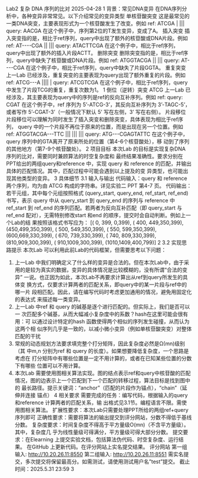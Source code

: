 Lab2 复杂 DNA 序列的比对
2025-04-28
 1 背景：常见DNA变异
在DNA序列分析中，各种变异非常常见。以下介绍常见的变异类型
单核苷酸突变
这是最常见的一类DNA突变，主要表现形式为一个核苷酸发生了改变。例如
ref:
 ATCGA
 | |||
 query: AACGA
在这个例子中，序列第2位的T发生变异，变成了A。
插入突变
插入突变指的是，相比于ref序列，query中出现了额外的核苷酸或DNA片段。例如
ref:
 AT----CGA
 ||
 |||
 query: ATACTTCGA
在这个例子中，相比于ref序列，query中出现了额外的插入片段ACTT。
删除突变
删除突变指的是，相比于ref序列，query中缺失了核苷酸或DNA片段。例如
ref:
 ATGGTACGA
 ||
 |||
 query: AT----CGA
在这个例子中，相比于ref序列，query中缺失了片段GGTA。
重复突变
上一Lab 已经涉及，重复突变的主要表现为query出现了额外重复的片段。例如
ref:
 ATCG---A
 ||||
 |
 query: ATCGTCGA
在这个例子中，相比于ref序列，query中发生了片段TCG的重复，重复次数为1。
1
倒位（逆转）突变
ATCG
上一Lab 已经涉及，其主要表现为query中的序列是ref的反向互补序列。例如
ref:
 query: CGAT
在这个例子中，ref 序列为 5’-ATCG-3’，其反向互补序列为 3’-TAGC-5’，或者写作
5’-CGAT-3’（一般情况下默认 5’ 写在左侧，3’ 写在右侧）。
片段移位
片段移位可以理解为同时发生了插入突变和删除突变，具体表现为相比于ref序列，
query 中的一个片段不再位于原来的位置，而是出现在另一个位置。例如
ref:
 ATGGTACGA---TTC
 |||
 |||
 |||
 query: ATG---CGAGTATTC
在这个例子中，query 序列中的GTA离开了原来所处的位置（第4-6个核苷酸处），移
动到了序列的其他地方（第7-9个核苷酸处）。
2 项目目标
本次Lab 的目标是实现复杂DNA 序列的比对，需要同时兼顾算法的时空复杂度和
最终结果准确性。要求分别在PPT给出的两组query和reference 中，实现 query 和
reference 的匹配，并输出具体的匹配情况。其中，匹配过程中可能会遇到以上提及的变
异类型，也可能出现其他类型的变异。
3 具体细节
3.1 输入与输出
代码输入：query 和 reference 两个序列，均为由 ATCG 构成的字符串。详见实验二
PPT 第4-7 页。
代码输出：若干元组，其中每个元组按照格式 (query_start, query_end, ref_start,
 ref_end) 书写，表示 query 中从 query_start 到 query_end 的序列与 reference 中
ref_start 到 ref_end 的序列匹配。若两者为反向互补匹配（即 query_start 与 ref_end
配对），无需特别修改start 和end 的顺序，提交时会自动判断。例如上一个Lab的结
果按照该格式书写应为：
[(
 0, 399, 0,399), ( 400, 449,350,399), (450,499,350,399),
 ( 500, 549,350,399), ( 550, 599,350,399), (600,669,330,399),
 ( 670, 739,330,399), ( 740, 809,330,399), (810,909,300,399),
 ( 910,1009,300,399), (1010,1409,400,799)]
 2
3.2 实现思路提示
本次Lab 可以利用此前Lab的代码框架，但需要思考以下问题：
1. 上一Lab 中我们明确定义了什么样的变异是合法的。但在本次Lab中，由于采
用的是较为真实的数据，变异的具体情况是比较模糊的，没有所谓“合法的变异”
一说。也正因为如此，本次Lab不再要求计算出从ref到query所发生的具体变
换方式，仅要求计算两者的匹配关系，即query中的某一片段与ref中的哪一片
段相匹配。因此，请在编写代码时考虑更加通用的情况，避免用固定化的表达式
来描述每一类变异。
2. 上一Lab 中ref 和 query 的碱基是逐个进行匹配的。但实际上，我们是否可以一
次匹配多个碱基，从而大幅减小复杂度中的系数？hash在这里可能会很有用：可
以通过设计特定的hash 函数使得两个相似的序列发生碰撞，从而认为这两个相
似序列几乎是一致的，以减小微小变异（例如单核苷酸突变）对整体匹配的干扰
3. 常规的动态规划方法要求填完整个打分矩阵，因此复杂度必然是Ω(mn)级别（其
中m,n 分别为ref 和 query 的长度）。如果想要降低复杂度，一个思路是考虑在
打分矩阵中有哪些位置是一定不用计算的，或者在已知某些位置的分数下有哪些
位置可以不用计算。
4. 本次Lab 需要使用图相关算法实现。图的结点表示ref和query中核苷酸的匹配
情况，图的边表示上一个匹配到下一个匹配的转移过程，算法目标是找到图中的
最长路径。提示关键词：“anchor”（匹配的片段作为锚点），“chain”（延伸并连接
锚点）
4 相关要求
需要完成的任务：编写代码，根据输入的query和reference 计算两者的匹配关系，输
出格式见3.1节。编程语言不限。需使用图相关算法。
扩展性要求：本次Lab只需要处理PPT所给的两组ref+query序列即可
正确性要求：需要将算法的输出提交到评分网站，分数不得低于基线分数。
复杂度要求：时间复杂度不得高于平方量级O(mn)（不含平方量级）。其中，复杂度几
乎为线性量级可得满分，平方量级可得大部分分数。
提交要求：在Elearning 上提交实验文档，包括算法伪代码、时空复杂度、运行结果。
在GitHub 上更新代码。在评分网站上实名提交结果。
评分网站
第一组输入: http://10.20.26.11:8550
第二组输入: http://10.20.26.11:8551
需实名提交，多次提交将保留最高分。如需测试，请使用测试用户名”test”提交。
截止时间：2025.5.31 23:59
 3